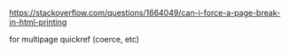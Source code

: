https://stackoverflow.com/questions/1664049/can-i-force-a-page-break-in-html-printing

for multipage quickref (coerce, etc)